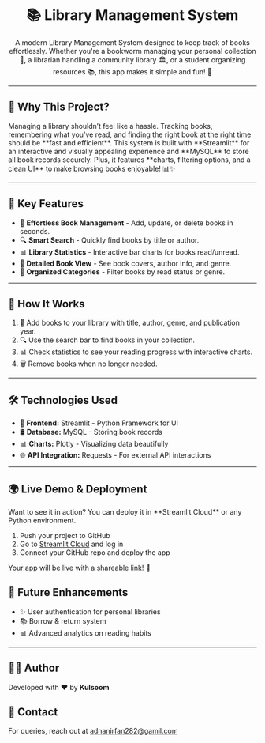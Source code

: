 <h1 align="center">📚 Library Management System</h1>

<p align="center">
    A modern Library Management System designed to keep track of books effortlessly. 
    Whether you're a bookworm managing your personal collection 📖, 
    a librarian handling a community library 🏛, or a student organizing resources 📚, 
    this app makes it simple and fun! 🚀
</p>

<hr>

<h2>🎯 Why This Project?</h2>
<p>
    Managing a library shouldn’t feel like a hassle. Tracking books, remembering what you’ve read, 
    and finding the right book at the right time should be **fast and efficient**. 
    This system is built with **Streamlit** for an interactive and visually appealing experience 
    and **MySQL** to store all book records securely. Plus, it features **charts, filtering options, and a clean UI** 
    to make browsing books enjoyable! 📊✨
</p>

<hr>

<h2>🔑 Key Features</h2>
<ul>
    <li>📌 <strong>Effortless Book Management</strong> - Add, update, or delete books in seconds.</li>
    <li>🔍 <strong>Smart Search</strong> - Quickly find books by title or author.</li>
    <li>📊 <strong>Library Statistics</strong> - Interactive bar charts for books read/unread.</li>
    <li>📖 <strong>Detailed Book View</strong> - See book covers, author info, and genre.</li>
    <li>📂 <strong>Organized Categories</strong> - Filter books by read status or genre.</li>
</ul>

<hr>

<h2>🚀 How It Works</h2>
<ol>
    <li>💾 Add books to your library with title, author, genre, and publication year.</li>
    <li>🔍 Use the search bar to find books in your collection.</li>
    <li>📊 Check statistics to see your reading progress with interactive charts.</li>
    <li>🗑 Remove books when no longer needed.</li>
</ol>

<hr>

<h2>🛠 Technologies Used</h2>
<ul>
    <li>🎨 <strong>Frontend:</strong> Streamlit - Python Framework for UI</li>
    <li>🛢 <strong>Database:</strong> MySQL - Storing book records</li>
    <li>📊 <strong>Charts:</strong> Plotly - Visualizing data beautifully</li>
    <li>🌐 <strong>API Integration:</strong> Requests - For external API interactions</li>
</ul>

<hr>

<h2>🌍 Live Demo & Deployment</h2>
<p>
    Want to see it in action? You can deploy it in **Streamlit Cloud** or any Python environment.
</p>

<ol>
    <li>Push your project to GitHub</li>
    <li>Go to <a href="https://share.streamlit.io/">Streamlit Cloud</a> and log in</li>
    <li>Connect your GitHub repo and deploy the app</li>
</ol>

<p>Your app will be live with a shareable link! 🎉</p>


<h2>🚀 Future Enhancements</h2>
<ul>
    <li>✨ User authentication for personal libraries</li>
    <li>📚 Borrow & return system</li>
    <li>📊 Advanced analytics on reading habits</li>
</ul>

<hr/>
<h2>👨‍💻 Author</h2>
<p>Developed with ❤️ by <strong>Kulsoom</strong></p>

<h2>📩 Contact</h2>
<p>For queries, reach out at <a href="mailto:adnanirfan282@gamil.com">adnanirfan282@gamil.com</a></p>

